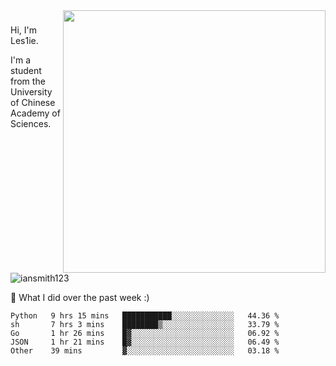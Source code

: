 <img align="right" src="https://github-readme-stats.vercel.app/api?username=iansmith123&show_icons=true&hide_border=true" width="420">

### 
Hi, I'm Les1ie. 

I'm a student from the University of Chinese Academy of Sciences.

<img src="https://komarev.com/ghpvc/?username=iansmith123" alt="iansmith123" />




🔭 What I did over the past week :)
<!--START_SECTION:waka-->
```text
Python   9 hrs 15 mins   ███████████░░░░░░░░░░░░░░   44.36 % 
sh       7 hrs 3 mins    ████████▒░░░░░░░░░░░░░░░░   33.79 % 
Go       1 hr 26 mins    █▓░░░░░░░░░░░░░░░░░░░░░░░   06.92 % 
JSON     1 hr 21 mins    █▓░░░░░░░░░░░░░░░░░░░░░░░   06.49 % 
Other    39 mins         ▓░░░░░░░░░░░░░░░░░░░░░░░░   03.18 % 
```
<!--END_SECTION:waka-->


<!--
**IanSmith123/IanSmith123** is a ✨ _special_ ✨ repository because its `README.md` (this file) appears on your GitHub profile.
<img src="https://github.githubassets.com/images/spinners/octocat-spinner-64.gif">

Here are some ideas to get you started:

- 🔭 I’m currently working on ...
- 🌱 I’m currently learning ...
- 👯 I’m looking to collaborate on ...
- 🤔 I’m looking for help with ...
- 💬 Ask me about ...
- 📫 How to reach me: ...
- 😄 Pronouns: ...
- ⚡ Fun fact: ...
-->
